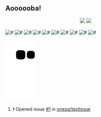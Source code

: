 ## Aoooooba!

<div align="center">
    <!-- PAINEL COM STATS -->
    <img height="180em" src="https://github-readme-stats.vercel.app/api?username=onesg&show_icons=true&theme=midnight-purple&include_all_commits=true&count_private=true"/>
    <!-- PAINEL COM AS LINGUAGENS -->
    <img height="180em" src="https://github-readme-stats.vercel.app/api/top-langs/?username=onesg&layout=compact&langs_count=7&theme=midnight-purple"/>
</div>

<!-- INICIO LINGUAGENS -->
<div style="display: inline_block"><br>
    <img align="center" alt="#" height="30" width="40" src="https://cdn.jsdelivr.net/gh/devicons/devicon/icons/java/java-original.svg" />
    <img align="center" alt="#" height="30" width="40" src="https://cdn.jsdelivr.net/gh/devicons/devicon/icons/php/php-original.svg" />
    <img align="center" alt="#" height="30" width="40" src="https://cdn.jsdelivr.net/gh/devicons/devicon/icons/html5/html5-original.svg" />
    <img align="center" alt="#" height="30" width="40" src="https://cdn.jsdelivr.net/gh/devicons/devicon/icons/css3/css3-original.svg" />
    <img align="center" alt="#" height="30" width="40" src="https://cdn.jsdelivr.net/gh/devicons/devicon/icons/javascript/javascript-original.svg" />
    <img align="center" alt="#" height="30" width="40" src="https://cdn.jsdelivr.net/gh/devicons/devicon/icons/c/c-original.svg" />
    <img align="center" alt="#" height="30" width="40" src="https://cdn.jsdelivr.net/gh/devicons/devicon/icons/nodejs/nodejs-original.svg" />
    <img align="center" alt="#" height="30" width="40" src="https://cdn.jsdelivr.net/gh/devicons/devicon/icons/dart/dart-original.svg" />
    <img align="center" alt="#" height="30" width="40" src="https://cdn.jsdelivr.net/gh/devicons/devicon/icons/flutter/flutter-original.svg" />
    <img align="center" alt="#" height="30" width="40" src="https://cdn.jsdelivr.net/gh/devicons/devicon/icons/laravel/laravel-plain.svg" />
</div>
<!-- FIM LINGUAGENS -->

<!-- SNAKE GAME NOS COMMITS -->
![Snake animation](https://github.com/onesg/onesg/blob/output/github-contribution-grid-snake.svg)

<!--START_SECTION:activity-->
1. ❗️ Opened issue [#1](https://github.com/onesg/testIssue/issues/1) in [onesg/testIssue](https://github.com/onesg/testIssue)
<!--END_SECTION:activity-->




